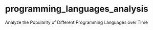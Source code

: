 # programming_languages_analysis
Analyze the Popularity of Different Programming Languages over Time
